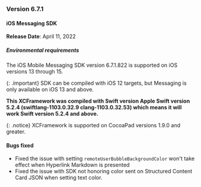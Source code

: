 ### Version 6.7.1
#### iOS Messaging SDK

**Release Date**: April 11, 2022

##### Environmental requirements

The iOS Mobile Messaging SDK version 6.7.1.822 is supported on iOS versions 13 through 15.

{: .important}
SDK can be compiled with iOS 12 targets, but Messaging is only available on iOS 13 and above.

**This XCFramework was compiled with Swift version Apple Swift version 5.2.4 (swiftlang-1103.0.32.9 clang-1103.0.32.53) which means it will work Swift version 5.2.4 and above.**

{: .notice}
XCFramework is supported on CocoaPad versions 1.9.0 and greater.

#### Bugs fixed

- Fixed the issue with setting `remoteUserBubbleBackgroundColor` won't take effect when Hyperlink Markdown is presented 
- Fixed the issue with SDK not honoring color sent on Structured Content Card JSON when setting text color.